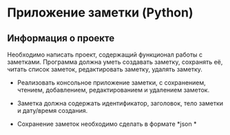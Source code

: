 # Приложение заметки (Python)

## Информация о проекте
Необходимо написать проект, содержащий функционал работы с заметками. Программа должна уметь создавать заметку, сохранять её, читать список заметок, редактировать заметку, удалять заметку.

* Реализовать консольное приложение заметки, с сохранением, чтением, добавлением, редактированием и удалением заметок.

* Заметка должна содержать идентификатор, заголовок, тело заметки и дату/время создания.

* Сохранение заметок необходимо сделать в формате *json * 
